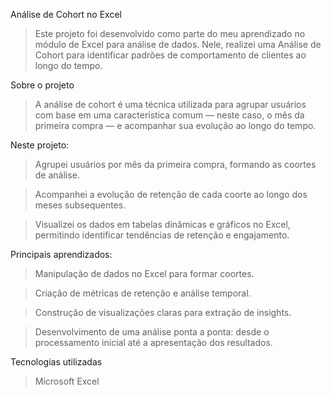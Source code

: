 Análise de Cohort no Excel
 > Este projeto foi desenvolvido como parte do meu aprendizado no módulo de Excel para análise de dados. Nele, realizei uma Análise de Cohort para identificar padrões de comportamento de clientes ao longo do tempo.

Sobre o projeto
 > A análise de cohort é uma técnica utilizada para agrupar usuários com base em uma característica comum — neste caso, o mês da primeira compra — e acompanhar sua evolução ao longo do tempo.

Neste projeto:

 > Agrupei usuários por mês da primeira compra, formando as coortes de análise.

 > Acompanhei a evolução de retenção de cada coorte ao longo dos meses subsequentes.

 > Visualizei os dados em tabelas dinâmicas e gráficos no Excel, permitindo identificar tendências de retenção e engajamento.

Principais aprendizados:

 > Manipulação de dados no Excel para formar coortes.

 > Criação de métricas de retenção e análise temporal.

 > Construção de visualizações claras para extração de insights.

 > Desenvolvimento de uma análise ponta a ponta: desde o processamento inicial até a apresentação dos resultados.

Tecnologias utilizadas
 > Microsoft Excel

